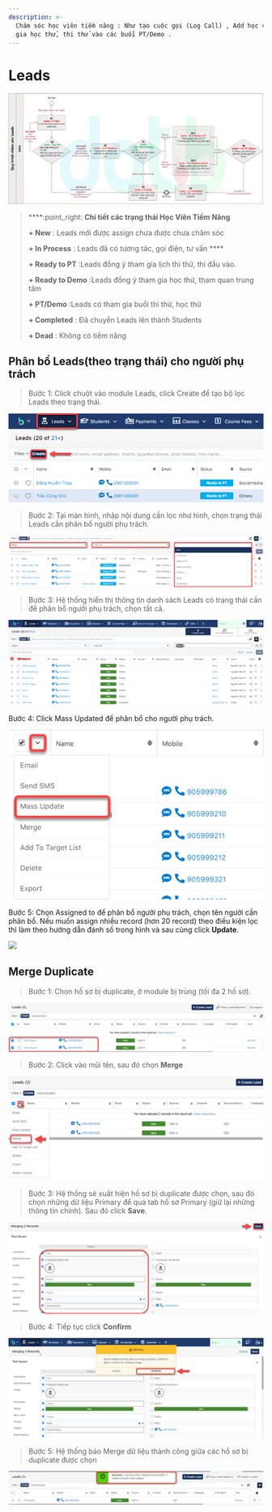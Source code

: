 ```yaml
---
description: >-
  Chăm sóc học viên tiềm năng : Như tạo cuộc gọi (Log Call) , Add học viên tham
  gia học thử, thi thử vào các buổi PT/Demo .
---
```


# Leads

![Qui trình chăm sóc học viên tiềm năng (Leads)](<../../.gitbook/assets/ChamSocLeadspng (1).png>)

> ****:point\_right: **Chi tiết các trạng thái Học Viên Tiềm Năng**
>
> **+ New** : Leads mới được assign chưa được chưa chăm sóc&#x20;
>
> **+ In Process** : Leads đã có tương tác, gọi điện, tư vấn ****&#x20;
>
> **+ Ready to PT** :Leads đồng ý tham gia lịch thi thử, thi đầu vào.&#x20;
>
> **+ Ready to Demo** :Leads đồng ý tham gia học thử, tham quan trung tâm&#x20;
>
> **+ PT/Demo** :Leads có tham gia buổi thi thử, học thử&#x20;
>
> **+ Completed** : Đã chuyển Leads lên thành Students&#x20;
>
> **+ Dead** : Không có tiềm năng

## **Phân bổ Leads(theo trạng thái) cho người phụ trách**

> Bước 1: Click chuột vào module Leads, click Create để tạo bộ lọc Leads theo trạng thái.

![](<../../.gitbook/assets/image (6).png>)

> Bước 2: Tại màn hình, nhập nội dung cần lọc như hình, chọn trạng thái Leads cần phân bổ người phụ trách.

![](<../../.gitbook/assets/image (7).png>)

> Bước 3: Hệ thống hiển thị thông tin danh sách Leads có trạng thái cần để phân bổ người phụ trách, chọn tất cả.

![](<../../.gitbook/assets/image (11).png>)

Bước 4: Click Mass Updated để phân bổ cho người phụ trách.

![](<../../.gitbook/assets/image (12).png>)

Bước 5: Chọn Assigned to để phân bổ người phụ trách, chọn tên người cần phân bổ. Nếu muốn assign nhiều record (hơn 20 record) theo điều kiện lọc thì làm theo hướng dẫn đánh số trong hình và sau cùng click **Update**.

![](../../.gitbook/assets/Lead\_Mass.jpg)

## Merge Duplicate

> Bước 1: Chon hồ sơ bị duplicate, ở module bị trùng (tối đa 2 hồ sơ).

![](../../.gitbook/assets/merger1.png)

> Bước 2: Click vào mũi tên, sau đó chọn **Merge**

![](<../../.gitbook/assets/2 (5).png>)

> Bước 3: Hệ thống sẽ xuất hiện hồ sơ bị duplicate được chọn, sau đó chọn những dữ liệu Primary để qua tab hồ sơ Primary (giữ lại những thông tin chính). Sau đó click **Save**.

![](<../../.gitbook/assets/3 (5).png>)

> Bước 4: Tiếp tục click **Confirm**

![](<../../.gitbook/assets/4 (3).png>)

> Bước 5: Hệ thống báo Merge dữ liệu thành công giữa các hồ sơ bị duplicate được chọn

![](<../../.gitbook/assets/5 (4).png>)

